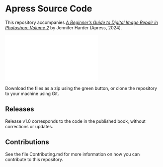 # Apress Source Code

This repository accompanies [*A Beginner’s Guide to Digital Image Repair in Photoshop: Volume 2*](https://link.springer.com/book/9798868807626) by Jennifer Harder (Apress, 2024).

[comment]: #cover
![Cover image](979-8-8688-0762-6.pdf)

Download the files as a zip using the green button, or clone the repository to your machine using Git.

## Releases

Release v1.0 corresponds to the code in the published book, without corrections or updates.

## Contributions

See the file Contributing.md for more information on how you can contribute to this repository.